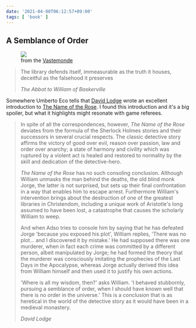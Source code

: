 ```yaml
---
date: '2021-04-08T06:12:57+09:00'
tags: [ 'book' ]
---
```


## A Semblance of Order

<figure class="right smaller">
<a href="https://www.lulu.com/en/us/shop/john-gr%C3%BCmph/colorier-le-vastemonde/ebook/product-1qkzrp4q.html"><img src="images/20210408_death.png" loading="lazy" /></a>
<figcaption>
from the <a href="https://www.lulu.com/en/us/shop/john-gr%C3%BCmph/colorier-le-vastemonde/ebook/product-1qkzrp4q.html">Vastemonde</a>
</figcaption>
</figure>

> The library defends itself, immeasurable as the truth it houses, deceitful as the falsehood it preserves
>
> _The Abbot to William of Baskerville_

Somewhere Umberto Eco tells that [David Lodge](https://en.wikipedia.org/wiki/David_Lodge_(author)) wrote an excellent introduction to [The Name of the Rose](https://amzn.to/3uv3r4r). I found this introduction and it's a big spoiler, but what it highlights might resonate with game referees.

> In spite of all the correspondences, however, _The Name of the Rose_ deviates from the formula of the Sherlock Holmes stories and their successors in several crucial respects. The classic detective story affirms the victory of good over evil, reason over passion, law and order over anarchy; a state of harmony and civility which was ruptured by a violent act is healed and restored to normality by the skill and dedication of the detective-hero.
>
> _The Name of the Rose_ has no such consoling conclusion. Although William unmasks the man behind the deaths, the old blind monk Jorge, the latter is not surprised, but sets up their final confrontation in a way that enables him to escape arrest. Furthermore William's intervention brings about the destruction of one of the greatest libraries in Christendom, including a unique work of Aristotle's long assumed to have been lost, a catastrophe that causes the scholarly William to weep.
>
> And when Adso tries to console him by saying that he has defeated Jorge 'because you exposed his plot', William replies, 'There was no plot... and I discovered it by mistake.' He had supposed there was one murderer, when in fact each crime was committed by a different person, albeit manipulated by Jorge; he had formed the theory that the murderer was consciously imitating the prophecies of the Last Days in the Apocalypse, whereas Jorge actually derived this idea from William himself and then used it to justify his own actions.
>
> 'Where is all my wisdom, then?' asks William. 'I behaved stubbornly, pursuing a semblance of order, when I should have known well that there is no order in the universe.' This is a conclusion that is as heretical in the world of the detective story as it would have been in a medieval monastery.
>
> _David Lodge_


